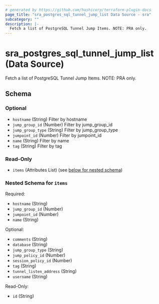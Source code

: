```yaml
---
# generated by https://github.com/hashicorp/terraform-plugin-docs
page_title: "sra_postgres_sql_tunnel_jump_list Data Source - sra"
subcategory: ""
description: |-
  Fetch a list of PostgreSQL Tunnel Jump Items. NOTE: PRA only.
---
```


# sra_postgres_sql_tunnel_jump_list (Data Source)

Fetch a list of PostgreSQL Tunnel Jump Items. NOTE: PRA only.



<!-- schema generated by tfplugindocs -->
## Schema

### Optional

- `hostname` (String) Filter by hostname
- `jump_group_id` (Number) Filter by jump_group_id
- `jump_group_type` (String) Filter by jump_group_type
- `jumpoint_id` (Number) Filter by jumpoint_id
- `name` (String) Filter by name
- `tag` (String) Filter by tag

### Read-Only

- `items` (Attributes List) (see [below for nested schema](#nestedatt--items))

<a id="nestedatt--items"></a>
### Nested Schema for `items`

Required:

- `hostname` (String)
- `jump_group_id` (Number)
- `jumpoint_id` (Number)
- `name` (String)

Optional:

- `comments` (String)
- `database` (String)
- `jump_group_type` (String)
- `jump_policy_id` (Number)
- `session_policy_id` (Number)
- `tag` (String)
- `tunnel_listen_address` (String)
- `username` (String)

Read-Only:

- `id` (String)
